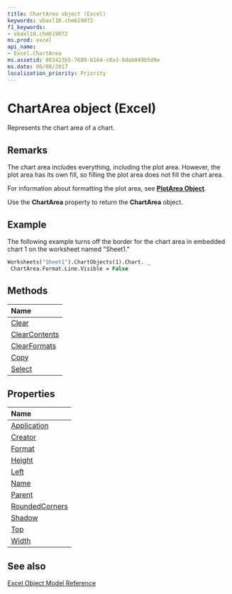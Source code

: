 ```yaml
---
title: ChartArea object (Excel)
keywords: vbaxl10.chm619072
f1_keywords:
- vbaxl10.chm619072
ms.prod: excel
api_name:
- Excel.ChartArea
ms.assetid: 883423b5-7689-b164-c0a3-8dab049b5d9e
ms.date: 06/08/2017
localization_priority: Priority
---
```



# ChartArea object (Excel)

Represents the chart area of a chart. 


## Remarks

The chart area includes everything, including the plot area. However, the plot area has its own fill, so filling the plot area does not fill the chart area.

 For information about formatting the plot area, see **[PlotArea Object](Excel.PlotArea(object).md)**.

Use the  **ChartArea** property to return the **ChartArea** object.


## Example

The following example turns off the border for the chart area in embedded chart 1 on the worksheet named "Sheet1."


```vb
Worksheets("Sheet1").ChartObjects(1).Chart. _ 
 ChartArea.Format.Line.Visible = False
```


## Methods



|Name|
|:-----|
|[Clear](Excel.ChartArea.Clear.md)|
|[ClearContents](Excel.ChartArea.ClearContents.md)|
|[ClearFormats](Excel.ChartArea.ClearFormats.md)|
|[Copy](Excel.ChartArea.Copy.md)|
|[Select](Excel.ChartArea.Select.md)|

## Properties



|Name|
|:-----|
|[Application](Excel.ChartArea.Application.md)|
|[Creator](Excel.ChartArea.Creator.md)|
|[Format](Excel.ChartArea.Format.md)|
|[Height](Excel.ChartArea.Height.md)|
|[Left](Excel.ChartArea.Left.md)|
|[Name](Excel.ChartArea.Name.md)|
|[Parent](Excel.ChartArea.Parent.md)|
|[RoundedCorners](Excel.ChartArea.RoundedCorners.md)|
|[Shadow](Excel.ChartArea.Shadow.md)|
|[Top](Excel.ChartArea.Top.md)|
|[Width](Excel.ChartArea.Width.md)|

## See also


[Excel Object Model Reference](overview/Excel/object-model.md)
